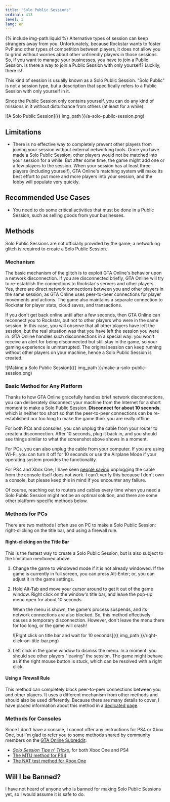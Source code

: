 ```yaml
---
title: "Solo Public Sessions"
ordinal: 413
level: 3
lang: en
---
```

{% include img-path.liquid %}
Alternative types of session can keep strangers away from you. Unfortunately,
because Rockstar wants to foster PvP and other types of competition between
players, it does not allow you to grind without worries about other unfriendly
players in those sessions. So, if you want to manage your businesses, you have
to join a Public Session. Is there a way to join a Public Session with only
yourself? Luckily, there is!

This kind of session is usually known as a Solo Public Session. "Solo Public"
is not a session type, but a description that specifically refers to a Public
Session with only yourself in it.

Since the Public Session only contains yourself, you can do any kind of
missions in it without disturbance from others (at least for a while).

![A Solo Public Session]({{ img_path }}/a-solo-public-session.png)

## Limitations

- There is no effective way to completely prevent other players from joining
  your session without external networking tools. Once you have made a Solo
  Public Session, other players would not be matched into your session for a
  while. But after some time, the game might add one or a few players to the
  session. When your session has at least three players (including yourself),
  GTA Online's matching system will make its best effort to put more and more
  players into your session, and the lobby will populate very quickly.

## Recommended Use Cases

- You need to do some critical activities that must be done in a Public
  Session, such as selling goods from your businesses.

## Methods

Solo Public Sessions are not officially provided by the game; a networking
glitch is required to create a Solo Public Session.

### Mechanism

The basic mechanism of the glitch is to exploit GTA Online's behavior upon a
network disconnection. If you are disconnected briefly, GTA Online will try to
re-establish the connections to Rockstar's servers and other players. Yes,
there are direct network connections between you and other players in the same
session, as GTA Online uses peer-to-peer connections for player movements and
actions. The game also maintains a separate connection to Rockstar for player
stats, cloud saves, and transactions.

If you don't get back online until after a few seconds, then GTA Online can
reconnect you to Rockstar, but not to other players who were in the same
session. In this case, you will observe that all other players have left the
session; but the real situation was that you have left the session you were in.
GTA Online handles such disconnections in a special way: you won't receive an
alert for being disconnected but still stay in the game, so your gaming
experience is uninterrupted. The original session can keep running without
other players on your machine, hence a Solo Public Session is created.

![Making a Solo Public Session]({{ img_path }}/make-a-solo-public-session.png)

### Basic Method for Any Platform

Thanks to how GTA Online gracefully handles brief network disconnections, you
can deliberately disconnect your machine from the Internet for a short moment
to make a Solo Public Session. **Disconnect for about 10 seconds**, which is
neither too short so that the peer-to-peer connections can be re-established
nor too long to make the game think you are really offline.

For both PCs and consoles, you can unplug the cable from your router to create
a disconnection. After 10 seconds, plug it back in, and you should see things
similar to what the screenshot above shows in a moment.

For PCs, you can also unplug the cable from your computer. If you are using
Wi-Fi, you can turn it off for 10 seconds or use the Airplane Mode if your
operating system provides the functionality.

For PS4 and Xbox One, I have seen [people
saying](https://www.reddit.com/r/gtaonline/comments/4nngle/ps4_solo_public_session/)
unplugging the cable from the console itself does not work. I can't verify this
because I don't own a console, but please keep this in mind if you encounter
any failure.

Of course, reaching out to routers and cables every time when you need a Solo
Public Session might not be an optimal solution, and there are some other
platform-specific methods below.

### Methods for PCs

There are two methods I often use on PC to make a Solo Public Session:
right-clicking on the title bar, and using a firewall rule.

#### Right-clicking on the Title Bar

This is the fastest way to create a Solo Public Session, but is also subject to
the limitation mentioned above.

1. Change the game to windowed mode if it is not already windowed. If the game
   is currently in full screen, you can press Alt-Enter; or, you can adjust it
   in the game settings.

2. Hold Alt-Tab and move your cursor around to get it out of the game window.
   Right click on the window's title bar, and leave the pop-up menu open for
   about 10 seconds.

   When the menu is shown, the game's process suspends, and its network
   connections are also blocked. So, this method effectively causes a temporary
   disconnection. However, don't leave the menu there for too long, or the game
   will crash!

   ![Right click on title bar and wait for 10
   seconds]({{ img_path }}/right-click-on-title-bar.png)

3. Left click in the game window to dismiss the menu. In a moment, you should
   see other players "leaving" the session. The game might behave as if the
   right mouse button is stuck, which can be resolved with a right click.

#### Using a Firewall Rule

This method can completely block peer-to-peer connections between you and other
players. It uses a different mechanism from other methods and should also be
used differently. Because there are many details to cover, I have placed
information about this method in a [dedicated page](firewall-rule-on-pc).

### Methods for Consoles

Since I don't have a console, I cannot offer any instructions for PS4 or Xbox
One, but I'm glad to refer you to some methods shared by community members on
the [GTA Online Subreddit](https://www.reddit.com/r/gtaonline/):

- [*Solo Session Tips n'
  Tricks*](https://www.reddit.com/r/gtaonline/comments/5d2mtj/solo_session_tips_n_tricks/),
  for both Xbox One and PS4
- [The MTU method for
  PS4](https://www.reddit.com/r/gtaonline/comments/6pezoq/ps4_solo_session/dkou48w/)
- [The NAT test method for Xbox
  One](https://www.removeddit.com/r/gtaglitches/comments/7mqgf0/glitch_creating_a_solo_public_session_on_the_xbox/)

## Will I be Banned?

I have not heard of anyone who is banned for making Solo Public Sessions yet,
so I would assume it is safe to do.
